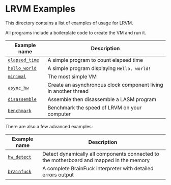 # LRVM Examples

This directory contains a list of examples of usage for LRVM.

All programs include a boilerplate code to create the VM and run it.

| Example name                    | Description                                                     |
| ------------------------------- | --------------------------------------------------------------- |
| [`elapsed_time`](elapsed_time/) | A simple program to count elapsed time                          |
| [`hello_world`](hello_world/)   | A simple program displaying `Hello, world!`                     |
| [`minimal`](minimal/)           | The most simple VM                                              |
| [`async_hw`](async_hw/)         | Create an asynchronous clock component living in another thread |
| [`disassemble`](disassemble/)   | Assemble then disassemble a LASM program                        |
| [`benchmark`](benchmark/)       | Benchmark the speed of LRVM on your computer                    |

There are also a few advanced examples:

| Example name              | Description                                                                             |
| ------------------------- | --------------------------------------------------------------------------------------- |
| [`hw_detect`](hw_detect/) | Detect dynamically all components connected to the motherboard and mapped in the memory |
| [`brainfuck`](brainfuck/) | A complete BrainFuck interpreter with detailed errors output                            |
